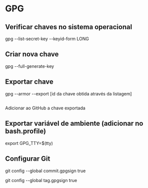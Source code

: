 # GPG
## Verificar chaves no sistema operacional
gpg --list-secret-key --keyid-form LONG

## Criar nova chave
gpg --full-generate-key

## Exportar chave
gpg --armor --export [id da chave obtida através da listagem]

##
Adicionar ao GitHub a chave exportada

## Exportar variável de ambiente (adicionar no bash.profile)
export GPG_TTY=$(tty)

## Configurar Git
git config --global commit.gpgsign true

git config --global tag.gpgsign true

